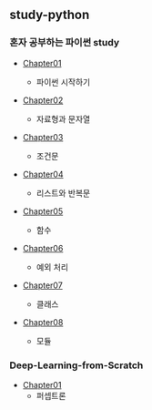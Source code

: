 ## study-python
### 혼자 공부하는 파이썬 study

* [Chapter01](python-basic/chapter01)
    - 파이썬 시작하기 

* [Chapter02](python-basic/chapter02)
    - 자료형과 문자열

* [Chapter03](python-basic/chapter03)
    - 조건문

* [Chapter04](python-basic/chapter04)
    - 리스트와 반복문

* [Chapter05](python-basic/chapter05)
    - 함수

* [Chapter06](python-basic/chapter06)
    - 예외 처리 

* [Chapter07](python-basic/chapter07)
    - 클래스 

* [Chapter08](python-basic/chapter08)
    - 모듈 


### Deep-Learning-from-Scratch

* [Chapter01](Deep-Learning/chapter01)
    - 퍼셉트론